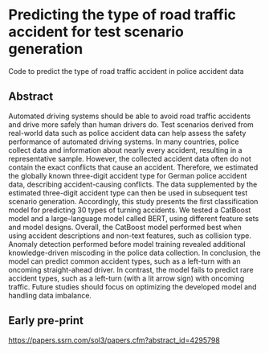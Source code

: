 # Predicting the type of road traffic accident for test scenario generation 
Code to predict the type of road traffic accident in police accident data 

## Abstract
Automated driving systems should be able to avoid road traffic accidents and drive more safely than human drivers do. Test scenarios derived from real-world data such as police accident data can help assess the safety performance of automated driving systems. In many countries, police collect data and information about nearly every accident, resulting in a representative sample. However, the collected accident data often do not contain the exact conflicts that cause an accident. Therefore, we estimated the globally known three-digit accident type for German police accident data, describing accident-causing conflicts. The data supplemented by the estimated three-digit accident type can then be used in subsequent test scenario generation. Accordingly, this study presents the first classification model for predicting 30 types of turning accidents. We tested a CatBoost model and a large-language model called BERT, using different feature sets and model designs. Overall, the CatBoost model performed best when using accident descriptions and non-text features, such as collision type. Anomaly detection performed before model training revealed additional knowledge-driven miscoding in the police data collection. In conclusion, the model can predict common accident types, such as a left-turn with an oncoming straight-ahead driver. In contrast, the model fails to predict rare accident types, such as a left-turn (with a lit arrow sign) with oncoming traffic. Future studies should focus on optimizing the developed model and handling data imbalance.  

## Early pre-print
https://papers.ssrn.com/sol3/papers.cfm?abstract_id=4295798


